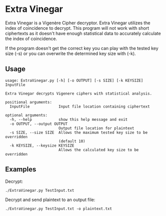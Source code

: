 # Extra Vinegar

Extra Vinegar is a Vigenère Cipher decryptor. Extra Vinegar utilizes the index of coincidence to decrypt. This program will not work with short ciphertexts as it doesn't have enough statistical data to accurately calculate the index of coincidence. 

If the program doesn't get the correct key you can play with the tested key size (-s) or you can overwrite the determined key size with (-k).

## Usage

```
usage: ExtraVinegar.py [-h] [-o OUTPUT] [-s SIZE] [-k KEYSIZE] InputFile

Extra Vinegar decrypts Vigenere ciphers with statistical analysis.

positional arguments:
  InputFile             Input file location containing ciphertext

optional arguments:
  -h, --help            show this help message and exit
  -o OUTPUT, --output OUTPUT
                        Output file location for plaintext
  -s SIZE, --size SIZE  Allows the maximum tested key size to be overridden
                        (default 10)
  -k KEYSIZE, --keysize KEYSIZE
                        Allows the calculated key size to be overridden
```

## Examples 

Decrypt:

`./ExtraVinegar.py TestInput.txt`

Decrypt and send plaintext to an output file:

`./ExtraVinegar.py TestInput.txt -o plaintext.txt`
